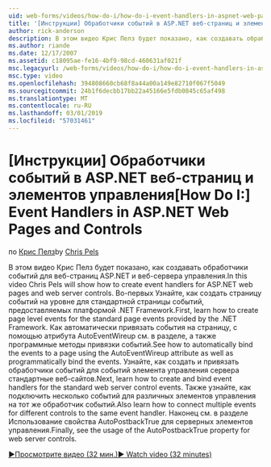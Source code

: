 ```yaml
---
uid: web-forms/videos/how-do-i/how-do-i-event-handlers-in-aspnet-web-pages-and-controls
title: '[Инструкции] Обработчики событий в ASP.NET веб-страниц и элементов управления | Документация Майкрософт'
author: rick-anderson
description: В этом видео Крис Пелз будет показано, как создавать обработчики событий для веб-страниц ASP.NET и веб-сервера управления. Во-первых вы научитесь создавать f событий на уровне страницы...
ms.author: riande
ms.date: 12/17/2007
ms.assetid: c18095ae-fe16-4bf9-98cd-460631af021f
msc.legacyurl: /web-forms/videos/how-do-i/how-do-i-event-handlers-in-aspnet-web-pages-and-controls
msc.type: video
ms.openlocfilehash: 394808660cb68f8a44a00a149e82710f067f5049
ms.sourcegitcommit: 24b1f6decbb17bb22a45166e5fdb0845c65af498
ms.translationtype: MT
ms.contentlocale: ru-RU
ms.lasthandoff: 03/01/2019
ms.locfileid: "57031461"
---
```

<a name="how-do-i-event-handlers-in-aspnet-web-pages-and-controls"></a><span data-ttu-id="a5fab-104">[Инструкции] Обработчики событий в ASP.NET веб-страниц и элементов управления</span><span class="sxs-lookup"><span data-stu-id="a5fab-104">[How Do I:] Event Handlers in ASP.NET Web Pages and Controls</span></span>
====================
<span data-ttu-id="a5fab-105">по [Крис Пелз](https://twitter.com/chrispels)</span><span class="sxs-lookup"><span data-stu-id="a5fab-105">by [Chris Pels](https://twitter.com/chrispels)</span></span>

<span data-ttu-id="a5fab-106">В этом видео Крис Пелз будет показано, как создавать обработчики событий для веб-страниц ASP.NET и веб-сервера управления.</span><span class="sxs-lookup"><span data-stu-id="a5fab-106">In this video Chris Pels will show how to create event handlers for ASP.NET web pages and web server controls.</span></span> <span data-ttu-id="a5fab-107">Во-первых Узнайте, как создать страницу событий на уровне для стандартной страницы событий, предоставляемых платформой .NET Framework.</span><span class="sxs-lookup"><span data-stu-id="a5fab-107">First, learn how to create page level events for the standard page events provided by the .NET Framework.</span></span> <span data-ttu-id="a5fab-108">Как автоматически привязать события на страницу, с помощью атрибута AutoEventWireup см. в разделе, а также программные методы привязки событий.</span><span class="sxs-lookup"><span data-stu-id="a5fab-108">See how to automatically bind the events to a page using the AutoEventWireup attribute as well as programmatically bind the events.</span></span> <span data-ttu-id="a5fab-109">Узнайте, как создать и привязать обработчики событий для событий элемента управления сервера стандартные веб-сайтов.</span><span class="sxs-lookup"><span data-stu-id="a5fab-109">Next, learn how to create and bind event handlers for the standard web server control events.</span></span> <span data-ttu-id="a5fab-110">Также узнайте, как подключить несколько событий для различных элементов управления на тот же обработчик событий.</span><span class="sxs-lookup"><span data-stu-id="a5fab-110">Also learn how to connect multiple events for different controls to the same event handler.</span></span> <span data-ttu-id="a5fab-111">Наконец см. в разделе Использование свойства AutoPostbackTrue для серверных элементов управления.</span><span class="sxs-lookup"><span data-stu-id="a5fab-111">Finally, see the usage of the AutoPostbackTrue property for web server controls.</span></span>

[<span data-ttu-id="a5fab-112">&#9654;Просмотрите видео (32 мин.)</span><span class="sxs-lookup"><span data-stu-id="a5fab-112">&#9654; Watch video (32 minutes)</span></span>](https://channel9.msdn.com/Blogs/ASP-NET-Site-Videos/how-do-i-event-handlers-in-aspnet-web-pages-and-controls)

